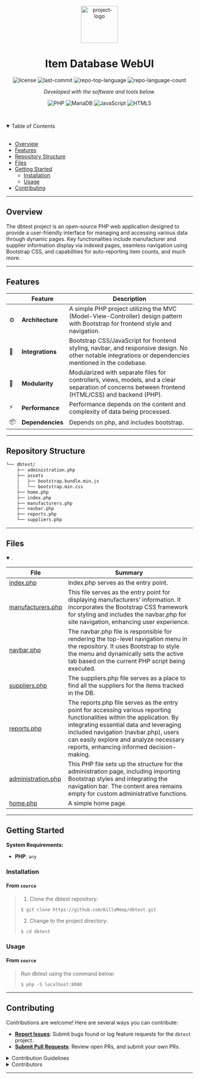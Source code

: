 <p align="center">
  <img src="https://camo.githubusercontent.com/67cb92170fa83b15024e74427efece7f7d01c652e92025e199073b7874cdfdcf/68747470733a2f2f63646e2d69636f6e732d706e672e666c617469636f6e2e636f6d2f3531322f363239352f363239353431372e706e67" width="100" alt="project-logo">
</p>
<p align="center">
    <h1 align="center">Item Database WebUI</h1>
</p>
<p align="center">
	<img src="https://img.shields.io/github/license/KillaMeep/dbtest" alt="license">
	<img src="https://img.shields.io/github/last-commit/KillaMeep/dbtest?style=flat-square" alt="last-commit">
	<img src="https://img.shields.io/github/languages/top/KillaMeep/dbtest" alt="repo-top-language">
	<img src="https://img.shields.io/github/languages/count/KillaMeep/dbtest" alt="repo-language-count">
	
<p>
<p align="center">
		<em>Developed with the software and tools below.</em>
</p>
<p align="center">
	<img src="https://img.shields.io/badge/php-%23777BB4.svg?style=for-the-badge&logo=php&logoColor=white" alt="PHP">
	<img src="https://img.shields.io/badge/MariaDB-003545?style=for-the-badge&logo=mariadb&logoColor=white" alt="MariaDB">
	<img src="https://img.shields.io/badge/javascript-%23323330.svg?style=for-the-badge&logo=javascript&logoColor=%23F7DF1E" alt="JavaScript">
 	<img src="https://img.shields.io/badge/html5-%23E34F26.svg?style=for-the-badge&logo=html5&logoColor=white" alt="HTML5">
	
</p>

<br><!-- TABLE OF CONTENTS -->
<details open>
  <summary>Table of Contents</summary><br>

- [ Overview](#overview)
- [ Features](#features)
- [ Repository Structure](#repository-structure)
- [ Files](#files)
- [ Getting Started](#getting-started)
  - [ Installation](#installation)
  - [ Usage](#usage)
- [ Contributing](#contributing)
</details>
<hr>

##  Overview

The dbtest project is an open-source PHP web application designed to provide a user-friendly interface for managing and accessing various data through dynamic pages. Key functionalities include manufacturer and supplier information display via indexed pages, seamless navigation using Bootstrap CSS, and capabilities for auto-reporting item counts, and much more.

---

##  Features

|   | Feature         | Description                                                |
|----|-------------------|---------------------------------------------------------------|
| ⚙️  | **Architecture** | A simple PHP project utilizing the MVC (Model-View-Controller) design pattern with Bootstrap for frontend style and navigation. |
| 🔌 | **Integrations**  | Bootstrap CSS/JavaScript for frontend styling, navbar, and responsive design. No other notable integrations or dependencies mentioned in the codebase. |
| 🧩 | **Modularity**    | Modularized with separate files for controllers, views, models, and a clear separation of concerns between frontend (HTML/CSS) and backend (PHP). |
| ⚡️  | **Performance**   | Performance depends on the content and complexity of data being processed. |
| 📦 | **Dependencies**  | Depends on php, and includes bootstrap. |

---

##  Repository Structure

```sh
└── dbtest/
    ├── administration.php
    ├── assets
    │   ├── bootstrap.bundle.min.js
    │   └── bootstrap.min.css
    ├── home.php
    ├── index.php
    ├── manufacturers.php
    ├── navbar.php
    ├── reports.php
    └── suppliers.php
```

---

##  Files

<details open><summary>.</summary>

| File | Summary |
| --- | --- |
| [index.php](https://github.com/KillaMeep/dbtest/blob/master/index.php)                   | Index.php serves as the entry point. |                                                                                                                                          |
| [manufacturers.php](https://github.com/KillaMeep/dbtest/blob/master/manufacturers.php)   | This file serves as the entry point for displaying manufacturers' information. It incorporates the Bootstrap CSS framework for styling and includes the navbar.php for site navigation, enhancing user experience.|
| [navbar.php](https://github.com/KillaMeep/dbtest/blob/master/navbar.php)                 | The navbar.php file is responsible for rendering the top-level navigation menu in the repository. It uses Bootstrap to style the menu and dynamically sets the active tab based on the current PHP script being executed.|
| [suppliers.php](https://github.com/KillaMeep/dbtest/blob/master/suppliers.php)           | The suppliers.php file serves as a place to find all the suppliers for the items tracked in the DB.|
| [reports.php](https://github.com/KillaMeep/dbtest/blob/master/reports.php)               | The reports.php file serves as the entry point for accessing various reporting functionalities within the application. By integrating essential data and leveraging included navigation (navbar.php), users can easily explore and analyze necessary reports, enhancing informed decision-making.|
| [administration.php](https://github.com/KillaMeep/dbtest/blob/master/administration.php) | This PHP file sets up the structure for the administration page, including importing Bootstrap styles and integrating the navigation bar. The content area remains empty for custom administrative functions.|
| [home.php](https://github.com/KillaMeep/dbtest/blob/master/home.php)                     | A simple home page.|

</details>

---

##  Getting Started

**System Requirements:**

* **PHP**: `any`

###  Installation

<h4>From <code>source</code></h4>

> 1. Clone the dbtest repository:
>
> ```console
> $ git clone https://github.com/KillaMeep/dbtest.git
> ```
>
> 2. Change to the project directory:
> ```console
> $ cd dbtest
> ```

###  Usage

<h4>From <code>source</code></h4>

> Run dbtest using the command below:
> ```console
> $ php -S localhost:8080
> ```

---

##  Contributing

Contributions are welcome! Here are several ways you can contribute:

- **[Report Issues](https://github.com/KillaMeep/dbtest/issues)**: Submit bugs found or log feature requests for the `dbtest` project.
- **[Submit Pull Requests](https://github.com/KillaMeep/dbtest/pulls?q=is%3Apr+is%3Aopen+sort%3Aupdated-desc)**: Review open PRs, and submit your own PRs.

<details closed>
<summary>Contribution Guidelines</summary>

1. **Fork the Repository**: Start by forking the project repository to your github account.
2. **Clone Locally**: Clone the forked repository to your local machine using a git client.
   ```sh
   git clone https://github.com/KillaMeep/dbtest.git
   ```
3. **Create a New Branch**: Always work on a new branch, giving it a descriptive name.
   ```sh
   git checkout -b new-feature-x
   ```
4. **Make Your Changes**: Develop and test your changes locally.
5. **Commit Your Changes**: Commit with a clear message describing your updates.
   ```sh
   git commit -m 'Implemented new feature x.'
   ```
6. **Push to github**: Push the changes to your forked repository.
   ```sh
   git push origin new-feature-x
   ```
7. **Submit a Pull Request**: Create a PR against the original project repository. Clearly describe the changes and their motivations.
8. **Review**: Once your PR is reviewed and approved, it will be merged into the main branch. Congratulations on your contribution!
</details>

<details closed>
<summary>Contributors</summary>
<br>
<p align="center">
   <a href="https://github.com{/KillaMeep/dbtest./}graphs/contributors">
      <img src="https://contrib.rocks/image?repo=KillaMeep/dbtest">
   </a>
</p>
</details>

---
